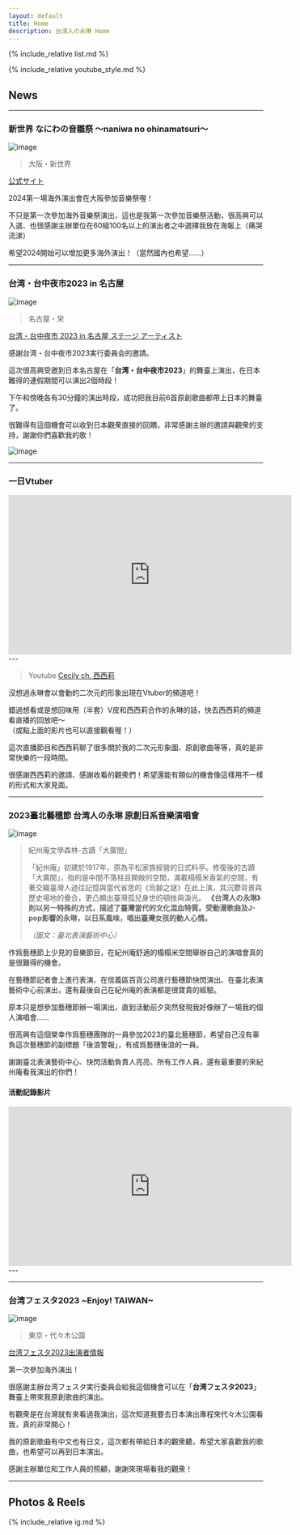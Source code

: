```yaml
---
layout: default
title: Home
description: 台湾人の永琳 Home
---
```


{% include_relative list.md %}

{% include_relative youtube_style.md %}

## News

---
### 新世界 なにわの音雛祭 ～naniwa no ohinamatsuri～

![image](https://drive.google.com/thumbnail?id=1S2yWexzWg1w4fTo6DzcuigyD18NgHxTG=w1000)

> 大阪・新世界

[公式サイト](https://shinsekaismailemusicfestival.simdif.com/)

2024第一場海外演出會在大阪參加音樂祭喔！

不只是第一次參加海外音樂祭演出，這也是我第一次參加音樂祭活動，很高興可以入選、也很感謝主辦單位在60組100名以上的演出者之中選擇我放在海報上（痛哭流涕）

希望2024開始可以增加更多海外演出！（當然國內也希望……）

---
### 台湾・台中夜市2023 in 名古屋

![image](https://drive.google.com/thumbnail?id=1vXQjn8Kb1WEQk1mCwMWDcNqIOUHIxjJl=w1000)

> 名古屋・栄

[台湾・台中夜市 2023 in 名古屋 ステージ アーティスト](https://kato-hidehiko.asia/taichung-yeshi-stage/)

感謝台湾・台中夜市2023実行委員会的邀請。

這次很高興受邀到日本名古屋在「**台湾・台中夜市2023**」的舞臺上演出，在日本難得的連假期間可以演出2個時段！

下午和傍晚各有30分鐘的演出時段，成功把我目前6首原創歌曲都帶上日本的舞臺了。

很難得有這個機會可以收到日本觀衆直接的回饋，非常感謝主辦的邀請與觀衆的支持，謝謝你們喜歡我的歌！

![image](https://drive.google.com/thumbnail?id=127m5qKkfiRXQ2O1l3j-EqzXekDsuUYTN=w1000)

---
### 一日Vtuber

<div class="full-width-youtube-video">
	<iframe width="560" height="315" src="https://www.youtube.com/embed/i-VxEPFifJ0" frameborder="0" allow="accelerometer; autoplay; clipboard-write; encrypted-media; gyroscope; picture-in-picture" allowfullscreen></iframe>
</div>
---

> Youtube [Cecily ch. 西西莉](https://youtube.com/@Cecily_KBC)

沒想過永琳會以會動的二次元的形象出現在Vtuber的頻道吧！

錯過想看或是想回味用（半套）V皮和西西莉合作的永琳的話，快去西西莉的頻道看直播的回放吧～\
（或點上面的影片也可以直接觀看喔！）

這次直播節目和西西莉聊了很多關於我的二次元形象圖、原創歌曲等等，真的是非常快樂的一段時間。

很感謝西西莉的邀請、感謝收看的觀衆們！希望還能有類似的機會像這樣用不一樣的形式和大家見面。

---
### 2023臺北藝穗節 台湾人の永琳 原創日系音樂演唱會

![image](https://drive.google.com/thumbnail?id=1Hoab6sa7hp50jA2itbrMMeXNP54Z3Vu5&sz=w1000)

> 紀州庵文學森林-古蹟「大廣間」
> 
> 「紀州庵」初建於1917年，原為平松家族經營的日式料亭。修復後的古蹟「大廣間」，指的是中間不落柱且開敞的空間，滿載榻榻米香氣的空間，有著交織臺灣人過往記憶與當代省思的《烏腳之謎》在此上演，其沉鬱背景與歷史場地的疊合，更凸顯出臺灣孤兒身世的頓挫與淚光。 **《台湾人の永琳》則以另一特殊的方式，描述了臺灣當代的文化混血特質。受動漫歌曲及J-pop影響的永琳，以日系風味，唱出臺灣女孩的動人心情。**
> 
> *（圖文：臺北表演藝術中心）*

作爲藝穗節上少見的音樂節目，在紀州庵舒適的榻榻米空間舉辦自己的演唱會真的是很難得的機會。

在藝穗節記者會上進行表演、在信義區百貨公司進行藝穗節快閃演出、在臺北表演藝術中心前演出，還有最後自己在紀州庵的表演都是很寶貴的經驗。

原本只是想參加藝穗節辦一場演出，直到活動前夕突然發現我好像辦了一場我的個人演唱會……

很高興有這個榮幸作爲藝穗團隊的一員參加2023的臺北藝穗節，希望自己沒有辜負這次藝穗節的副標題「後浪警報」，有成爲藝穗後浪的一員。

謝謝臺北表演藝術中心、快閃活動負責人亮亮、所有工作人員，還有最重要的來紀州庵看我演出的你們！

#### 活動記錄影片

<div class="full-width-youtube-video">
	<iframe width="560" height="315" src="https://www.youtube.com/embed/7xC8CHFtzIk" frameborder="0" allow="accelerometer; autoplay; clipboard-write; encrypted-media; gyroscope; picture-in-picture" allowfullscreen></iframe>
</div>
---

---
### 台湾フェスタ2023 ~Enjoy! TAIWAN~

![image](https://drive.google.com/thumbnail?id=1n7N_75t_uCg--bo5ZVlimu4nU31PSnAg&sz=w1000)

> 東京・代々木公園

[台湾フェスタ2023出演者情報](https://taiwan-festa.com/performer2023/)

第一次參加海外演出！

很感謝主辦台湾フェスタ実行委員会給我這個機會可以在「**台湾フェスタ2023**」舞臺上帶來我原創歌曲的演出。

有觀衆是在台灣就有來看過我演出，這次知道我要去日本演出專程來代々木公園看我，真的非常開心！

我的原創歌曲有中文也有日文，這次都有帶給日本的觀衆聽，希望大家喜歡我的歌曲，也希望可以再到日本演出。

感謝主辦單位和工作人員的照顧，謝謝來現場看我的觀衆！

---
## Photos & Reels

{% include_relative ig.md %}
